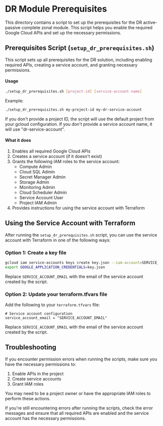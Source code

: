# DR Module Prerequisites

This directory contains a script to set up the prerequisites for the DR active-passive complete zonal module. This script helps you enable the required Google Cloud APIs and set up the necessary permissions.

## Prerequisites Script (`setup_dr_prerequisites.sh`)

This script sets up all prerequisites for the DR solution, including enabling required APIs, creating a service account, and granting necessary permissions.

#### Usage

```bash
./setup_dr_prerequisites.sh [project-id] [service-account-name]
```

Example:
```bash
./setup_dr_prerequisites.sh my-project-id my-dr-service-account
```

If you don't provide a project ID, the script will use the default project from your gcloud configuration. If you don't provide a service account name, it will use "dr-service-account".

#### What it does

1. Enables all required Google Cloud APIs
2. Creates a service account (if it doesn't exist)
3. Grants the following IAM roles to the service account:
   - Compute Admin
   - Cloud SQL Admin
   - Secret Manager Admin
   - Storage Admin
   - Monitoring Admin
   - Cloud Scheduler Admin
   - Service Account User
   - Project IAM Admin
4. Provides instructions for using the service account with Terraform

## Using the Service Account with Terraform

After running the `setup_dr_prerequisites.sh` script, you can use the service account with Terraform in one of the following ways:

### Option 1: Create a key file

```bash
gcloud iam service-accounts keys create key.json --iam-account=SERVICE_ACCOUNT_EMAIL
export GOOGLE_APPLICATION_CREDENTIALS=key.json
```

Replace `SERVICE_ACCOUNT_EMAIL` with the email of the service account created by the script.

### Option 2: Update your terraform.tfvars file

Add the following to your `terraform.tfvars` file:

```hcl
# Service account configuration
service_account_email = "SERVICE_ACCOUNT_EMAIL"
```

Replace `SERVICE_ACCOUNT_EMAIL` with the email of the service account created by the script.

## Troubleshooting

If you encounter permission errors when running the scripts, make sure you have the necessary permissions to:

1. Enable APIs in the project
2. Create service accounts
3. Grant IAM roles

You may need to be a project owner or have the appropriate IAM roles to perform these actions.

If you're still encountering errors after running the scripts, check the error messages and ensure that all required APIs are enabled and the service account has the necessary permissions.
